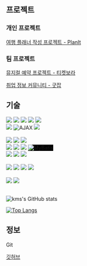
## 프로젝트

### 개인 프로젝트
[여행 플래너 작성 프로젝트 - PlanIt](https://github.com/rlaalstlr09/MAIN)

### 팀 프로젝트
[뮤지컬 예약 프로젝트 - 티켓보라](https://github.com/rlaalstlr09/Musical)

[취업 정보 커뮤니티 - 굿잡](https://github.com/rlaalstlr09/GoodJob)

## 기술
<div>
  <img src="https://img.shields.io/badge/JSP-%23007396.svg?&style=for-the-badge&logo=java&logoColor=white" />
  <img src="https://img.shields.io/badge/html5-%23E34F26.svg?&style=for-the-badge&logo=html5&logoColor=white" />
  <img src="https://img.shields.io/badge/css3-%231572B6.svg?&style=for-the-badge&logo=css3&logoColor=white" />
  <img src="https://img.shields.io/badge/javascript-%23F7DF1E.svg?&style=for-the-badge&logo=javascript&logoColor=black" /> 
  <img src="https://img.shields.io/badge/react-%2361DAFB.svg?&style=for-the-badge&logo=react&logoColor=black" />
  <br>
  <img src="https://img.shields.io/badge/jquery-%230769AD.svg?&style=for-the-badge&logo=jquery&logoColor=white" />
  <img src="https://img.shields.io/badge/AJAX-4BC51D?style=for-the-badge" alt="AJAX"> 
  <img src="https://img.shields.io/badge/typescript-%233178C6.svg?&style=for-the-badge&logo=typescript&logoColor=white" />  <br>
</div>
<br>
<div>
  <img src="https://img.shields.io/badge/spring-%236DB33F.svg?&style=for-the-badge&logo=spring&logoColor=white" />
  <img src="https://img.shields.io/badge/SpringSecurity-%236DB33F.svg?&style=for-the-badge&logo=springsecurity&logoColor=white" />
  <img src="https://img.shields.io/badge/node.js-%23339933.svg?&style=for-the-badge&logo=node.js&logoColor=white" /><br>
  <img src="https://img.shields.io/badge/python-%233776AB.svg?&style=for-the-badge&logo=python&logoColor=white" />
  <img src="https://img.shields.io/badge/C%2B%2B-%2300599C.svg?&style=for-the-badge&logo=c%2B%2B&logoColor=white" />
  <img src="https://img.shields.io/badge/C-%2300599C.svg?&style=for-the-badge&logo=c&logoColor=white" />
  <img src="https://img.shields.io/badge/MyBatis-ffffff?style=for-the-badge&logo=none" alt="MyBatis" style="background-color: #000000; color: balck;"> <br>
  <img src="https://img.shields.io/badge/Oracle_DB-%23F80000.svg?&style=for-the-badge&logo=oracle&logoColor=white" />
  <img src="https://img.shields.io/badge/mysql-%234479A1.svg?&style=for-the-badge&logo=mysql&logoColor=white" />
  <img src="https://img.shields.io/badge/Apache_Tomcat%20tomcat-%23F8DC75.svg?&style=for-the-badge&logo=apache%20tomcat&logoColor=black" />
</div>
<br>
<div>
  <img src="https://img.shields.io/badge/github-%23181717.svg?&style=for-the-badge&logo=github&logoColor=white" />
  <img src="https://img.shields.io/badge/visual%20studio%20code-%23007ACC.svg?&style=for-the-badge&logo=visual%20studio%20code&logoColor=white" />
  <img src="https://img.shields.io/badge/eclipse%20ide-%232C2255.svg?&style=for-the-badge&logo=eclipse%20ide&logoColor=white" />
  <img src="https://img.shields.io/badge/intellij%20idea-%23000000.svg?&style=for-the-badge&logo=intellij%20idea&logoColor=white" />
</div>
<br>
<div>
  <img src="https://img.shields.io/badge/linux-%23FCC624.svg?&style=for-the-badge&logo=linux&logoColor=black" />
  <img src="https://img.shields.io/badge/windows-%230078D6.svg?&style=for-the-badge&logo=windows&logoColor=white" />
</div>

<br>

![kms's GitHub stats](https://github-readme-stats.vercel.app/api?username=rlaalstlr09&show_icons=true&theme=radical) 

[![Top Langs](https://github-readme-stats.vercel.app/api/top-langs/?username=rlaalstlr09&layout=compact)](https://github.com/rlaalstlr09/github-readme-stats)


## 정보
Git

[깃허브](https://github.com/rlaalstlr09)

